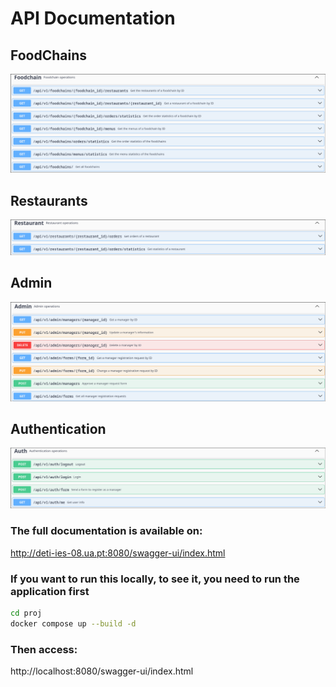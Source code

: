 # API Documentation
## FoodChains
![FoodChain Endpoints](images/foodchain_endpoints.png)

## Restaurants
![Restaurants Endpoints](images/restaurant_endpoints.png)

## Admin
![Admin Endpoints](images/admin_endpoints.png)

## Authentication
![Auth Endpoints](images/auth_endpoints.png)

### The full documentation is available on:
http://deti-ies-08.ua.pt:8080/swagger-ui/index.html

### If you want to run this locally, to see it, you need to run the application first
```bash
cd proj
docker compose up --build -d
```

### Then access:
http://localhost:8080/swagger-ui/index.html